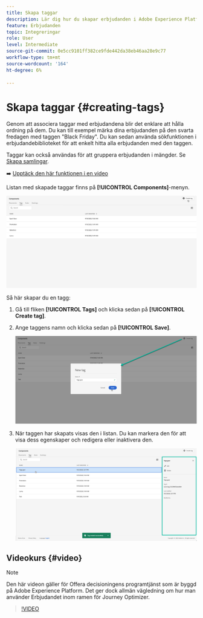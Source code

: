 ```yaml
---
title: Skapa taggar
description: Lär dig hur du skapar erbjudanden i Adobe Experience Platform.
feature: Erbjudanden
topic: Integreringar
role: User
level: Intermediate
source-git-commit: 0e5cc9101ff382ce9fde442da38eb46aa28e9c77
workflow-type: tm+mt
source-wordcount: '164'
ht-degree: 6%

---
```


# Skapa taggar {#creating-tags}

Genom att associera taggar med erbjudandena blir det enklare att hålla ordning på dem. Du kan till exempel märka dina erbjudanden på den svarta fredagen med taggen &quot;Black Friday&quot;. Du kan sedan använda sökfunktionen i erbjudandebiblioteket för att enkelt hitta alla erbjudanden med den taggen.

Taggar kan också användas för att gruppera erbjudanden i mängder. Se [Skapa samlingar](../offer-library/creating-collections.md).

➡️ [Upptäck den här funktionen i en video](#video)

Listan med skapade taggar finns på **[!UICONTROL Components]**-menyn.

![](../../assets/tags_list.png)

Så här skapar du en tagg:

1. Gå till fliken **[!UICONTROL Tags]** och klicka sedan på **[!UICONTROL Create tag]**.

1. Ange taggens namn och klicka sedan på **[!UICONTROL Save]**.

   ![](../../assets/tags_create.png)

1. När taggen har skapats visas den i listan. Du kan markera den för att visa dess egenskaper och redigera eller inaktivera den.

   ![](../../assets/tags_created.png)

## Videokurs {#video}

>[!NOTE]
>
>Den här videon gäller för Offera decisioningens programtjänst som är byggd på Adobe Experience Platform. Det ger dock allmän vägledning om hur man använder Erbjudandet inom ramen för Journey Optimizer.

>[!VIDEO](https://video.tv.adobe.com/v/329374?quality=12)
